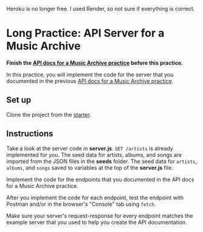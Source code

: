 Heroku is no longer free. I used Render, so not sure if everything is correct.
# Long Practice: API Server for a Music Archive

**Finish the [API docs for a Music Archive practice] before this practice.**

In this practice, you will implement the code for the server that you documented
in the previous [API docs for a Music Archive practice].

## Set up

Clone the project from the [starter].

## Instructions

Take a look at the server code in __server.js__. `GET /artists` is already
implemented for you. The seed data for artists, albums, and songs are imported
from the JSON files in the __seeds__ folder. The seed data for `artists`,
`albums`, and `songs` saved to variables at the top of the __server.js__ file.

Implement the code for the endpoints that you documented in the API docs for a
Music Archive practice.

After you implement the code for each endpoint, test the endpoint with Postman
and/or in the browser's "Console" tab using `fetch`.

Make sure your server's request-response for every endpoint matches the example
server that you used to help you create the API documentation.

[starter]: https://github.com/appacademy/practice-for-week-08-music-archive-server-long-practice
[API docs for a Music Archive practice]: https://github.com/appacademy/practice-for-week-08-music-archive-docs-long-practice
